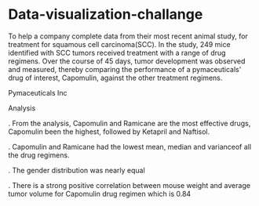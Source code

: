 # Data-visualization-challange

To help a company complete data from their most recent animal study, for treatment for squamous cell carcinoma(SCC).
In the study, 249 mice identified with SCC tumors received treatment with a range of drug regimens. Over the course of 45 days, tumor development was observed and measured, thereby comparing the performance of a pymaceuticals' drug of interest, Capomulin, against the other treatment regimens.

Pymaceuticals Inc

Analysis

. From the analysis, Capomulin and Ramicane are the most effective drugs, Capomulin been the highest, followed by Ketapril and Naftisol.

. Capomulin and Ramicane had the lowest mean, median and varianceof all the drug regimens.

. The gender distribution was nearly equal

. There is a strong positive correlation between mouse weight and average tumor volume for Capomulin drug regimen which is 0.84
